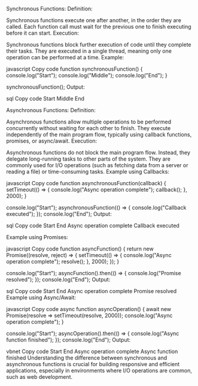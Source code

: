 Synchronous Functions:
Definition:

Synchronous functions execute one after another, in the order they are called.
Each function call must wait for the previous one to finish executing before it can start.
Execution:

Synchronous functions block further execution of code until they complete their tasks.
They are executed in a single thread, meaning only one operation can be performed at a time.
Example:

javascript
Copy code
function synchronousFunction() {
    console.log("Start");
    console.log("Middle");
    console.log("End");
}

synchronousFunction();
Output:

sql
Copy code
Start
Middle
End

Asynchronous Functions:
Definition:

Asynchronous functions allow multiple operations to be performed concurrently without waiting for each other to finish.
They execute independently of the main program flow, typically using callback functions, promises, or async/await.
Execution:

Asynchronous functions do not block the main program flow. Instead, they delegate long-running tasks to other parts of the system.
They are commonly used for I/O operations (such as fetching data from a server or reading a file) or time-consuming tasks.
Example using Callbacks:

javascript
Copy code
function asynchronousFunction(callback) {
    setTimeout(() => {
        console.log("Async operation complete");
        callback();
    }, 2000);
}

console.log("Start");
asynchronousFunction(() => {
    console.log("Callback executed");
});
console.log("End");
Output:

sql
Copy code
Start
End
Async operation complete
Callback executed

Example using Promises:

javascript
Copy code
function asyncFunction() {
    return new Promise((resolve, reject) => {
        setTimeout(() => {
            console.log("Async operation complete");
            resolve();
        }, 2000);
    });
}

console.log("Start");
asyncFunction().then(() => {
    console.log("Promise resolved");
});
console.log("End");
Output:

sql
Copy code
Start
End
Async operation complete
Promise resolved
Example using Async/Await:

javascript
Copy code
async function asyncOperation() {
    await new Promise(resolve => setTimeout(resolve, 2000));
    console.log("Async operation complete");
}

console.log("Start");
asyncOperation().then(() => {
    console.log("Async function finished");
});
console.log("End");
Output:

vbnet
Copy code
Start
End
Async operation complete
Async function finished
Understanding the difference between synchronous and asynchronous functions is crucial for building responsive and efficient applications, especially in environments where I/O operations are common, such as web development.
